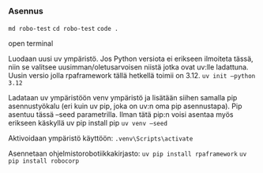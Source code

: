 ### Asennus

```md robo-test```
```cd robo-test```
```code .```

open terminal

Luodaan uusi uv ympäristö. Jos Python versiota ei erikseen ilmoiteta tässä, niin se valitsee uusimman/oletusarvoisen niistä jotka ovat uv:lle ladattuna. Uusin versio jolla rpaframework tällä hetkellä toimii on 3.12. 
```uv init –python 3.12```

Ladataan uv ympäristöön venv ympäristö ja lisätään siihen samalla pip asennustyökalu (eri kuin uv pip, joka on uv:n oma pip asennustapa). Pip asentuu tässä –seed parametrilla. Ilman tätä pip:n voisi asentaa myös erikseen käskyllä uv pip install pip
```uv venv –seed```

Aktivoidaan ympäristö käyttöön:
```.venv\Scripts\activate```

Asennetaan ohjelmistorobotiikkakirjasto:
```uv pip install rpaframework```
```uv pip install robocorp``` 

